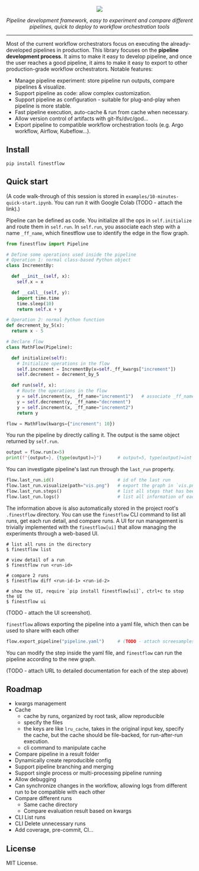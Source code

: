 <!-- # finestflow -->

<p align="center">
  <img src="https://github-production-user-asset-6210df.s3.amazonaws.com/35283585/244143468-d3f886e7-5d4c-4d2d-899f-52e84fac7df5.png">
</p>

<p align="center">
    <em>Pipeline development framework, easy to experiment and compare different pipelines, quick to deploy to workflow orchestration tools</em>
</p>

---

Most of the current workflow orchestrators focus on executing the already-developed pipelines in production. This library focuses on the **pipeline development process**. It aims to make it easy to develop pipeline, and once the user reaches a good pipeline, it aims to make it easy to export to other production-grade workflow orchestrators. Notable features:

- Manage pipeline experiment: store pipeline run outputs, compare pipelines & visualize.
- Support pipeline as code: allow complex customization.
- Support pipeline as configuration - suitable for plug-and-play when pipeline is more stable.
- Fast pipeline execution, auto-cache & run from cache when necessary.
- Allow version control of artifacts with git-lfs/dvc/god...
- Export pipeline to compatible workflow orchestration tools (e.g. Argo workflow, Airflow, Kubeflow...).

## Install

```shell
pip install finestflow
```

## Quick start

(A code walk-through of this session is stored in `examples/10-minutes-quick-start.ipynb`. You can run it with Google Colab (TODO - attach the link).)

Pipeline can be defined as code. You initialize all the ops in `self.initialize` and route them in `self.run`. In `self.run`, you associate each step with a name `_ff_name`, which finestflow use to identify the edge in the flow graph.

```python
from finestflow import Pipeline

# Define some operations used inside the pipeline
# Operation 1: normal class-based Python object
class IncrementBy:

  def __init__(self, x):
    self.x = x

  def __call__(self, y):
    import time.time
    time.sleep(10)
    return self.x + y

# Operation 2: normal Python function
def decrement_by_5(x):
  return x - 5

# Declare flow
class MathFlow(Pipeline):

  def initialize(self):
    # Initialize operations in the flow
    self.increment = IncrementBy(x=self._ff_kwargs["increment"])
    self.decrement = decrement_by_5

  def run(self, x):
    # Route the operations in the flow
    y = self.increment(x, _ff_name="increment1")   # associate _ff_name
    y = self.decrement(y, _ff_name="decrement")
    y = self.increment(x, _ff_name="increment2")
    return y

flow = MathFlow(kwargs={"increment": 10})
```

You run the pipeline by directly calling it. The output is the same object returned by `self.run`.

```python
output = flow.run(x=5)
print(f"{output=}, {type(output)=}")      # output=5, type(output)=int
```

You can investigate pipeline's last run through the `last_run` property.

```python
flow.last_run.id()                        # id of the last run
flow.last_run.visualize(path="vis.png")   # export the graph in `vis.png` file
flow.last_run.steps()                     # list all steps that has been run
flow.last_run.logs()                      # list all information of each step
```

The information above is also automatically stored in the project root's `.finestflow` directory. You can use the `finestflow` CLI command to list all runs, get each run detail, and compare runs. A UI for run management is trivially implemented with the `finestflow[ui]` that allow managing the experiments through a web-based UI.

```shell
# list all runs in the directory
$ finestflow list

# view detail of a run
$ finestflow run <run-id>

# compare 2 runs
$ finestflow diff <run-id-1> <run-id-2>

# show the UI, require `pip install finestflow[ui]`, ctrl+c to stop the UI
$ finestflow ui
```

(TODO - attach the UI screenshot).

`finestflow` allows exporting the pipeline into a yaml file, which then can be used to share with each other

```python
flow.export_pipeline("pipeline.yaml")     # (TODO - attach screesamplesnshots)
```

You can modify the step inside the yaml file, and `finestflow` can run the pipeline according to the new graph.

(TODO - attach URL to detailed documentation for each of the step above)

## Roadmap

- kwargs management
- Cache
  - cache by runs, organized by root task, allow reproducible
  - specify the files
  - the keys are like `lru_cache`, takes in the original input key, specify
    the cache, but the cache should be file-backed, for run-after-run execution.
  - cli command to manipulate cache
- Compare pipeline in a result folder
- Dynamically create reproducible config
- Support pipeline branching and merging
- Support single process or multi-processing pipeline running
- Allow debugging
- Can synchronize changes in the workflow, allowing logs from different run to be compatible with each other
- Compare different runs
  - Same cache directory
  - Compare evaluation result based on kwargs
- CLI List runs
- CLI Delete unnecessary runs
- Add coverage, pre-commit, CI...

## License

MIT License.
